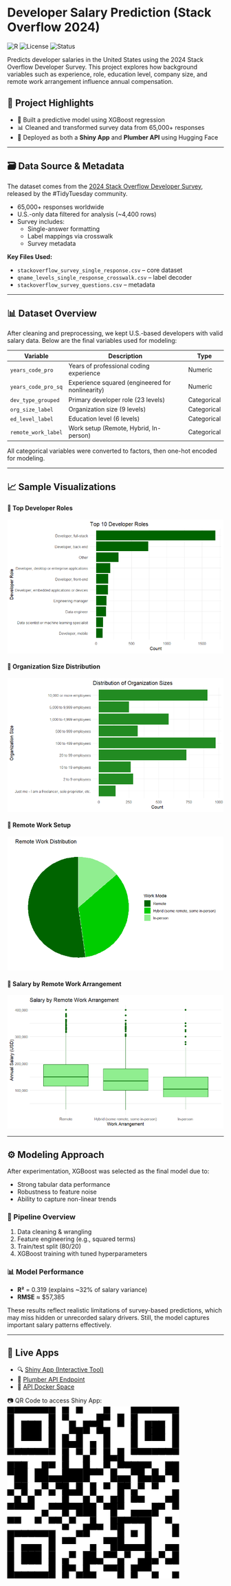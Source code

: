 
#  Developer Salary Prediction (Stack Overflow 2024)
![R](https://img.shields.io/badge/language-R-blue)
![License](https://img.shields.io/badge/license-MIT-green)
![Status](https://img.shields.io/badge/deployed-HuggingFace-blue)

Predicts developer salaries in the United States using the 2024 Stack Overflow Developer Survey. This project explores how background variables such as experience, role, education level, company size, and remote work arrangement influence annual compensation.

## 📌 Project Highlights

- 🧠 Built a predictive model using XGBoost regression  
- 📊 Cleaned and transformed survey data from 65,000+ responses  
- 🚀 Deployed as both a **Shiny App** and **Plumber API** using Hugging Face  

---

## 🗃️ Data Source & Metadata

The dataset comes from the [2024 Stack Overflow Developer Survey](https://survey.stackoverflow.co/2024/), released by the #TidyTuesday community.

- 65,000+ responses worldwide  
- U.S.-only data filtered for analysis (~4,400 rows)  
- Survey includes:  
  - Single-answer formatting  
  - Label mappings via crosswalk  
  - Survey metadata  

**Key Files Used:**
- `stackoverflow_survey_single_response.csv` – core dataset  
- `qname_levels_single_response_crosswalk.csv` – label decoder  
- `stackoverflow_survey_questions.csv` – metadata  

---

## 📊 Dataset Overview

After cleaning and preprocessing, we kept U.S.-based developers with valid salary data. Below are the final variables used for modeling:

| Variable              | Description                                         | Type        |
|----------------------|-----------------------------------------------------|-------------|
| `years_code_pro`     | Years of professional coding experience             | Numeric     |
| `years_code_pro_sq`  | Experience squared (engineered for nonlinearity)    | Numeric     |
| `dev_type_grouped`   | Primary developer role (23 levels)                  | Categorical |
| `org_size_label`     | Organization size (9 levels)                        | Categorical |
| `ed_level_label`     | Education level (6 levels)                          | Categorical |
| `remote_work_label`  | Work setup (Remote, Hybrid, In-person)              | Categorical |

All categorical variables were converted to factors, then one-hot encoded for modeling.

---

## 📈 Sample Visualizations

#### 🔹 Top Developer Roles  
![Top Roles](assets/top_roles.png)

#### 🔹 Organization Size Distribution  
![Org Size](assets/org_size.png)

#### 🔹 Remote Work Setup  
![Remote Work](assets/remote_work_pie.png)

#### 🔹 Salary by Remote Work Arrangement  
![Salary vs Remote](assets/salary_by_work_mode.png)

---

## ⚙️ Modeling Approach

After experimentation, XGBoost was selected as the final model due to:

- Strong tabular data performance  
- Robustness to feature noise  
- Ability to capture non-linear trends  

### 📌 Pipeline Overview

1. Data cleaning & wrangling  
2. Feature engineering (e.g., squared terms)  
3. Train/test split (80/20)  
4. XGBoost training with tuned hyperparameters  

### 📊 Model Performance

- **R²** = 0.319 (explains ~32% of salary variance)  
- **RMSE** ≈ $57,385  

These results reflect realistic limitations of survey-based predictions, which may miss hidden or unrecorded salary drivers. Still, the model captures important salary patterns effectively.

---

## 🔗 Live Apps

- 🔍 [Shiny App (Interactive Tool)](https://huggingface.co/spaces/joooobin/salary-predictor-shiny)  
- 🧪 [Plumber API Endpoint](https://joooobin-salary-predictor-api.hf.space/__docs__)  
- 🐳 [API Docker Space](https://huggingface.co/spaces/joooobin/salary-predictor-api)

📷 QR Code to access Shiny App:  
![QR Code](assets/joubin-shiny-400.png)
